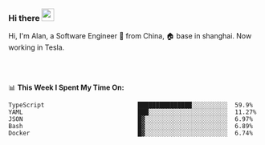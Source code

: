 ### Hi there <img src="https://media.giphy.com/media/hvRJCLFzcasrR4ia7z/giphy.gif" width="25px">

<!-- ![visitors](https://visitor-badge.glitch.me/badge?page_id=dislfyer.dislfyer) -->

Hi, I'm Alan, a Software Engineer 🚀 from China, 🏠 base in shanghai. Now working in Tesla.

<br/>
<br/>

📊 **This Week I Spent My Time On:**


<!--START_SECTION:waka-->

```text
TypeScript                          ███████████████░░░░░░░░░░  59.9%
YAML                                ███░░░░░░░░░░░░░░░░░░░░░░  11.27%
JSON                                █▓░░░░░░░░░░░░░░░░░░░░░░░  6.97%
Bash                                █▓░░░░░░░░░░░░░░░░░░░░░░░  6.89%
Docker                              █▓░░░░░░░░░░░░░░░░░░░░░░░  6.74%
```

<!--END_SECTION:waka-->

<!--
**About Me:**
 -->
